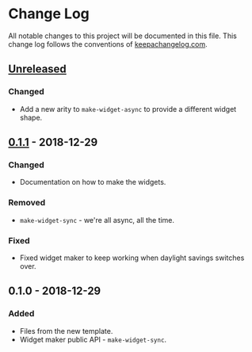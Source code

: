 # Change Log
All notable changes to this project will be documented in this file. This change log follows the conventions of [keepachangelog.com](http://keepachangelog.com/).

## [Unreleased]
### Changed
- Add a new arity to `make-widget-async` to provide a different widget shape.

## [0.1.1] - 2018-12-29
### Changed
- Documentation on how to make the widgets.

### Removed
- `make-widget-sync` - we're all async, all the time.

### Fixed
- Fixed widget maker to keep working when daylight savings switches over.

## 0.1.0 - 2018-12-29
### Added
- Files from the new template.
- Widget maker public API - `make-widget-sync`.

[Unreleased]: https://github.com/your-name/filmvilag-scraper/compare/0.1.1...HEAD
[0.1.1]: https://github.com/your-name/filmvilag-scraper/compare/0.1.0...0.1.1
